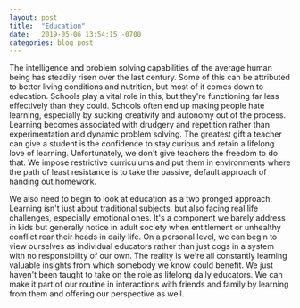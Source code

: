 ```yaml
---
layout: post
title:  "Education"
date:   2019-05-06 13:54:15 -0700
categories: blog post
---
```


The intelligence and problem solving capabilities of the average human being has steadily risen over the last century. Some of this can be attributed to better living conditions and nutrition, but most of it comes down to education. Schools play a vital role in this, but they're functioning far less effectively than they could. Schools often end up making people hate learning, especially by sucking creativity and autonomy out of the process. Learning becomes associated with drudgery and repetition rather than experimentation and dynamic problem solving. The greatest gift a teacher can give a student is the confidence to stay curious and retain a lifelong love of learning. Unfortunately, we don't give teachers the freedom to do that. We impose restrictive curriculums and put them in environments where the path of least resistance is to take the passive, default approach of handing out homework. 

We also need to begin to look at education as a two pronged approach. Learning isn't just about traditional subjects, but also facing real life challenges, especially emotional ones. It's a component we barely address in kids but generally notice in adult society when entitlement or unhealthy conflict rear their heads in daily life. On a personal level, we can begin to view ourselves as individual educators rather than just cogs in a system with no responsibility of our own. The reality is we're all constantly learning valuable insights from which somebody we know could benefit. We just haven't been taught to take on the role as lifelong daily educators. We can make it part of our routine in interactions with friends and family by learning from them and offering our perspective as well.